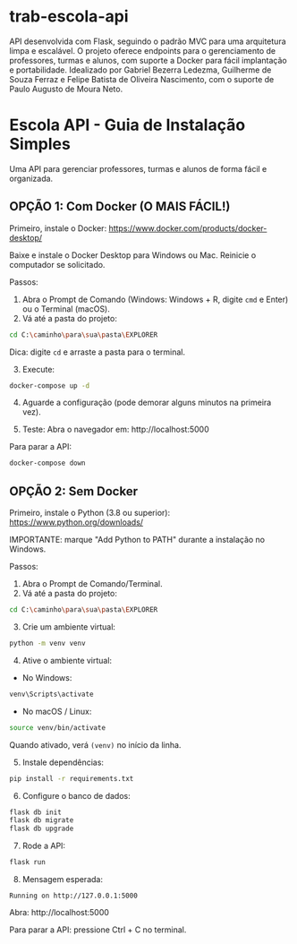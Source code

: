 # trab-escola-api
API desenvolvida com Flask, seguindo o padrão MVC para uma arquitetura limpa e escalável. O projeto oferece endpoints para o gerenciamento de professores, turmas e alunos, com suporte a Docker para fácil implantação e portabilidade. 
Idealizado por Gabriel Bezerra Ledezma, Guilherme de Souza Ferraz e Felipe Batista de Oliveira Nascimento, com o suporte  de Paulo Augusto de Moura Neto.
# Escola API - Guia de Instalação Simples

Uma API para gerenciar professores, turmas e alunos de forma fácil e organizada.

## OPÇÃO 1: Com Docker (O MAIS FÁCIL!)
Primeiro, instale o Docker:
https://www.docker.com/products/docker-desktop/

Baixe e instale o Docker Desktop para Windows ou Mac. Reinicie o computador se solicitado.

Passos:
1. Abra o Prompt de Comando (Windows: Windows + R, digite `cmd` e Enter) ou o Terminal (macOS).
2. Vá até a pasta do projeto:
```bash
cd C:\caminho\para\sua\pasta\EXPLORER
```
Dica: digite `cd` e arraste a pasta para o terminal.

3. Execute:
```bash
docker-compose up -d
```

4. Aguarde a configuração (pode demorar alguns minutos na primeira vez).

5. Teste:
Abra o navegador em: http://localhost:5000

Para parar a API:
```bash
docker-compose down
```

## OPÇÃO 2: Sem Docker
Primeiro, instale o Python (3.8 ou superior):
https://www.python.org/downloads/

IMPORTANTE: marque "Add Python to PATH" durante a instalação no Windows.

Passos:
1. Abra o Prompt de Comando/Terminal.
2. Vá até a pasta do projeto:
```bash
cd C:\caminho\para\sua\pasta\EXPLORER
```
3. Crie um ambiente virtual:
```bash
python -m venv venv
```
4. Ative o ambiente virtual:
- No Windows:
```bash
venv\Scripts\activate
```
- No macOS / Linux:
```bash
source venv/bin/activate
```
Quando ativado, verá `(venv)` no início da linha.

5. Instale dependências:
```bash
pip install -r requirements.txt
```

6. Configure o banco de dados:
```bash
flask db init
flask db migrate
flask db upgrade
```

7. Rode a API:
```bash
flask run
```

8. Mensagem esperada:
```
Running on http://127.0.0.1:5000
```
Abra: http://localhost:5000

Para parar a API: pressione Ctrl + C no terminal.

